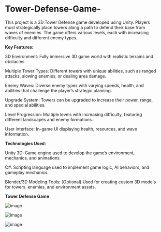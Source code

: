 # Tower-Defense-Game-

This project is a 3D Tower Defense game developed using Unity. Players must strategically place towers along a path to defend their base from waves of enemies. The game offers various levels, each with increasing difficulty and different enemy types.

**Key Features:**

3D Environment: Fully immersive 3D game world with realistic terrains and obstacles.

Multiple Tower Types: Different towers with unique abilities, such as ranged attacks, slowing enemies, or dealing area damage.

Enemy Waves: Diverse enemy types with varying speeds, health, and abilities that challenge the player’s strategic planning.

Upgrade System: Towers can be upgraded to increase their power, range, and special abilities.

Level Progression: Multiple levels with increasing difficulty, featuring different landscapes and enemy formations.

User Interface: In-game UI displaying health, resources, and wave information.

**Technologies Used:**

Unity 3D: Game engine used to develop the game’s environment, mechanics, and animations.

C#: Scripting language used to implement game logic, AI behaviors, and gameplay mechanics.

Blender/3D Modeling Tools: (Optional) Used for creating custom 3D models for towers, enemies, and environment assets.

**Tower Defense Game**

![image](https://github.com/user-attachments/assets/7a74289f-0e45-4bae-bb6c-aae95eec0443)

![image](https://github.com/user-attachments/assets/75fa017d-5069-46ac-9a81-b84a7c8666d5)

![image](https://github.com/user-attachments/assets/c109abb3-c78b-43bd-b271-56e98bc7c0b8)


